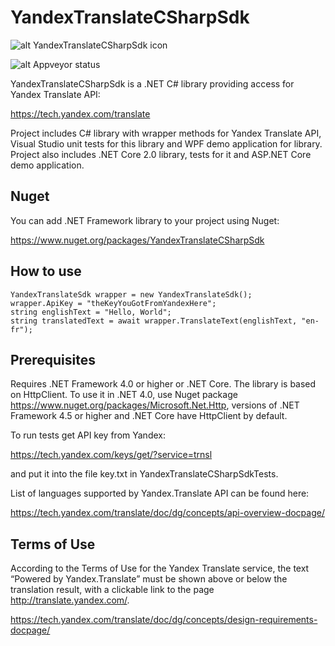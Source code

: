 # YandexTranslateCSharpSdk

![alt YandexTranslateCSharpSdk icon](https://github.com/anovik/YandexTranslateCSharpSdk/blob/master/translate.png)

![alt Appveyor status](https://ci.appveyor.com/api/projects/status/t069512wi8cywvjl/branch/master?svg=true)

YandexTranslateCSharpSdk is a .NET C# library providing access for Yandex Translate API:

https://tech.yandex.com/translate

Project includes C# library with wrapper methods for Yandex Translate API, Visual Studio unit tests for this library and WPF demo application for library. Project also includes .NET Core 2.0 library, tests for it and ASP.NET Core demo application.

## Nuget

You can add .NET Framework library to your project using Nuget:

https://www.nuget.org/packages/YandexTranslateCSharpSdk

## How to use

    YandexTranslateSdk wrapper = new YandexTranslateSdk();
    wrapper.ApiKey = "theKeyYouGotFromYandexHere";
    string englishText = "Hello, World";
    string translatedText = await wrapper.TranslateText(englishText, "en-fr");

## Prerequisites
Requires .NET Framework 4.0 or higher or .NET Core. The library is based on HttpClient. To use it in .NET 4.0, use Nuget package https://www.nuget.org/packages/Microsoft.Net.Http, versions of .NET Framework 4.5 or higher and .NET Core have HttpClient by default.

To run tests get API key from Yandex:

https://tech.yandex.com/keys/get/?service=trnsl

and put it into the file key.txt in YandexTranslateCSharpSdkTests.

List of languages supported by Yandex.Translate API can be found here:

https://tech.yandex.com/translate/doc/dg/concepts/api-overview-docpage/

## Terms of Use
According to the Terms of Use for the Yandex Translate service, the text “Powered by Yandex.Translate” must be shown above or below the translation result, 
with a clickable link to the page http://translate.yandex.com/.

https://tech.yandex.com/translate/doc/dg/concepts/design-requirements-docpage/
